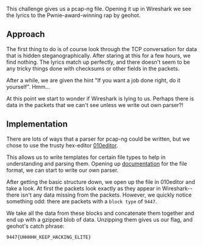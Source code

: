 This challenge gives us a pcap-ng file. Opening it up in Wireshark we see the
lyrics to the Pwnie-award-winning rap by geohot.

Approach
--------
The first thing to do is of course look through the TCP conversation for data
that is hidden steganographically. After staring at this for a few hours, we
find nothing. The lyrics match up perfectly, and there doesn't seem to be any
tricky things done with checksums or other fields in the packets.

After a while, we are given the hint "If you want a job done right, do it
yourself". Hmm...

At this point we start to wonder if Wireshark is lying to us. Perhaps there is
data in the packets that we can't see unless we write out own parser?!

Implementation
--------------
There are lots of ways that a parser for pcap-ng could be written, but we chose
to use the trusty hex-editor [010editor](http://www.sweetscape.com/010editor/).

This allows us to write templates for certain file types to help in
understanding and parsing them. Opening up [documentation](http://www.winpcap.org/ntar/draft/PCAP-DumpFileFormat.html)
for the file format, we can start to write our own parser.

After getting the basic structure down, we open up the file in 010editor and
take a look. At first the packets look exactly as they appear in Wireshark--
there isn't any data missing from the packets. However, we quickly notice
something odd: there are packets with a `block type` of `9447`.

We take all the data from these blocks and concatenate them together and 
end up with a gzipped blob of data. Unzipping them gives us our flag, and 
geohot's catch phrase:

    9447{UHHHHH_KEEP_HACKING_ELITE}
